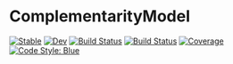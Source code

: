 # ComplementarityModel

[![Stable](https://img.shields.io/badge/docs-stable-blue.svg)](https://tmigot.github.io/ComplementarityModel.jl/stable)
[![Dev](https://img.shields.io/badge/docs-dev-blue.svg)](https://tmigot.github.io/ComplementarityModel.jl/dev)
[![Build Status](https://github.com/tmigot/ComplementarityModel.jl/actions/workflows/CI.yml/badge.svg?branch=main)](https://github.com/tmigot/ComplementarityModel.jl/actions/workflows/CI.yml?query=branch%3Amain)
[![Build Status](https://api.cirrus-ci.com/github/tmigot/ComplementarityModel.jl.svg)](https://cirrus-ci.com/github/tmigot/ComplementarityModel.jl)
[![Coverage](https://codecov.io/gh/tmigot/ComplementarityModel.jl/branch/main/graph/badge.svg)](https://codecov.io/gh/tmigot/ComplementarityModel.jl)
[![Code Style: Blue](https://img.shields.io/badge/code%20style-blue-4495d1.svg)](https://github.com/invenia/BlueStyle)
